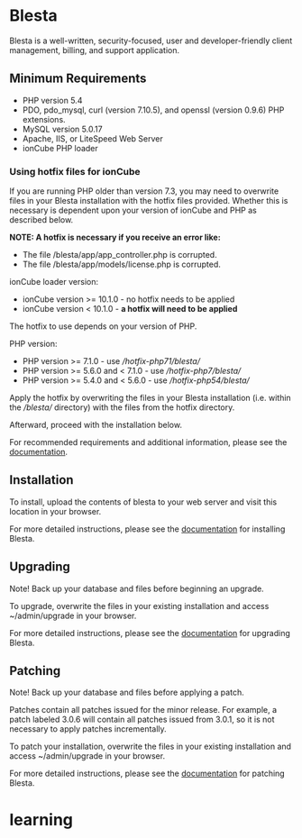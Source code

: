 # Blesta #

Blesta is a well-written, security-focused, user and developer-friendly client
management, billing, and support application.

## Minimum Requirements ##

* PHP version 5.4
* PDO, pdo_mysql, curl (version 7.10.5), and openssl (version 0.9.6) PHP extensions.
* MySQL version 5.0.17
* Apache, IIS, or LiteSpeed Web Server
* ionCube PHP loader

### Using hotfix files for ionCube
If you are running PHP older than version 7.3, you may need to overwrite files
in your Blesta installation with the hotfix files provided. Whether this is
necessary is dependent upon your version of ionCube and PHP as described below.

**NOTE: A hotfix is necessary if you receive an error like:**

* The file /blesta/app/app_controller.php is corrupted.
* The file /blesta/app/models/license.php is corrupted.

ionCube loader version:

* ionCube version >= 10.1.0 - no hotfix needs to be applied
* ionCube version < 10.1.0 - **a hotfix will need to be applied**

The hotfix to use depends on your version of PHP.

PHP version:

* PHP version >= 7.1.0 - use _/hotfix-php71/blesta/_
* PHP version >= 5.6.0 and < 7.1.0 - use _/hotfix-php7/blesta/_
* PHP version >= 5.4.0 and < 5.6.0 - use _/hotfix-php54/blesta/_

Apply the hotfix by overwriting the files in your Blesta installation
(i.e. within the _/blesta/_ directory) with the files from the hotfix directory.

Afterward, proceed with the installation below.

For recommended requirements and additional information, please see the
[documentation](http://docs.blesta.com/display/user/Requirements).

## Installation ##

To install, upload the contents of blesta to your web server and visit this
location in your browser.

For more detailed instructions, please see the
[documentation](http://docs.blesta.com/display/user/Installing+Blesta) for
installing Blesta.

## Upgrading ##

Note! Back up your database and files before beginning an upgrade.

To upgrade, overwrite the files in your existing installation and access
~/admin/upgrade in your browser.

For more detailed instructions, please see the
[documentation](http://docs.blesta.com/display/user/Upgrading+Blesta) for
upgrading Blesta.

## Patching ##

Note! Back up your database and files before applying a patch.

Patches contain all patches issued for the minor release. For example, a patch
labeled 3.0.6 will contain all patches issued from 3.0.1, so it is not necessary
to apply patches incrementally.

To patch your installation, overwrite the files in your existing installation
and access ~/admin/upgrade in your browser.

For more detailed instructions, please see the
[documentation](http://docs.blesta.com/display/user/Upgrading+Blesta#UpgradingBlesta-Patchinganexistinginstall)
for patching Blesta.

# learning
